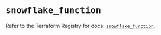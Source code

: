 # `snowflake_function`

Refer to the Terraform Registry for docs: [`snowflake_function`](https://registry.terraform.io/providers/snowflake-labs/snowflake/0.89.0/docs/resources/function).
